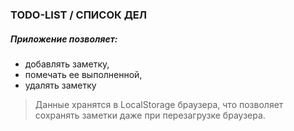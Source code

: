 ### TODO-LIST / СПИСОК ДЕЛ

##### Приложение позволяет:
- добавлять заметку, 
- помечать ее выполненной,
- удалять заметку

> Данные хранятся в LocalStorage браузера, что позволяет сохранять заметки даже при перезагрузке браузера.
